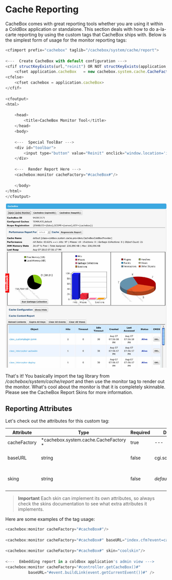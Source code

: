 # Cache Reporting

CacheBox comes with great reporting tools whether you are using it within a ColdBox application or standalone. This section deals with how to do a-la-carte reporting by using the custom tags that CacheBox ships with. Below is the simplest form of usage for the monitor reporting tags:

```javascript
<cfimport prefix="cachebox" taglib="/cachebox/system/cache/report">

<---  Create CacheBox with default configuration --->
<cfif structKeyExists(url,"reinit") OR NOT structKeyExists(application,"cacheBox")>
    <cfset application.cacheBox   = new cachebox.system.cache.CacheFactory()>
<cfelse>
    <cfset cachebox = application.cacheBox>
</cfif>

<cfoutput>
<html>

    <head>
        <title>CacheBox Monitor Tool</title>
    </head>
    <body>

    <---  Special ToolBar --->
    <div id="toolbar">
        <input type="button" value="Reinit" onclick="window.location='index.cfm?reinit'"/>
    </div>

    <---  Render Report Here --->
    <cachebox:monitor cacheFactory="#cacheBox#"/>

    </body>
</html>
</cfoutput>
```

<img src="../images/cachemonitor.jpg">

That's it! You basically import the tag library from */cachebox/system/cache/report* and then use the monitor tag to render out the monitor. What's cool about the monitor is that it is completely skinnable. Please see the CacheBox Report Skins for more information. 

## Reporting Attributes
Let's check out the attributes for this custom tag:

|Attribute|Type|Required|Default|Description|
|--|--|--|--|--|
|cacheFactory |*cachebox.system.cache.CacheFactory *|true|---|The reference to the CacheBox factory to report on.|
|baseURL |string|false|cgi.script_name |The location of the script so the tag can create links for Ajax calls and rendering calls.|
|sking|string|false|*default*|The name of the skin to use for rendering the report. The skins are found at /coldbox/system/cache/report/skins.|

> **Important** Each skin can implement its own attributes, so always check the skins documentation to see what extra attributes it implements.

Here are some examples of the tag usage:

```javascript
<cachebox:monitor cacheFactory="#cacheBox#"/>

<cachebox:monitor cacheFactory="#cacheBox#" baseURL="index.cfm?event=cacheMonitor"/>

<cachebox:monitor cacheFactory="#cacheBox#" skin="coolskin"/>

<---  Embedding report in a coldbox application's admin view --->
<cachebox:monitor cacheFactory="#controller.getCacheBox()#"
          baseURL="#event.buildLink(event.getCurrentEvent())#" />
```


